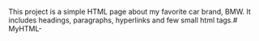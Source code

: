 This project is a simple HTML page about my favorite car brand, BMW. It includes headings, paragraphs, hyperlinks and few small html tags.# MyHTML-
